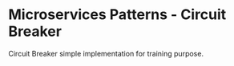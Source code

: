 # Microservices Patterns - Circuit Breaker

Circuit Breaker simple implementation for training purpose.
